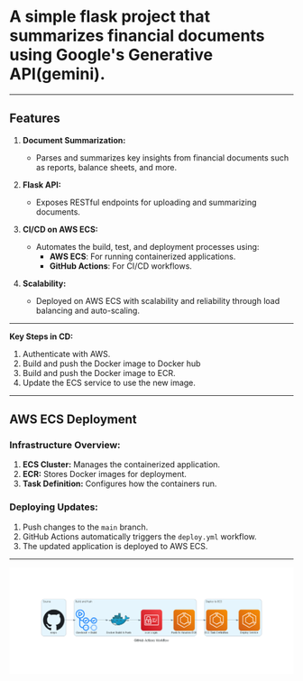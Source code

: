 # A simple flask project that summarizes financial documents using Google's Generative API(gemini).
---

## **Features**  

1. **Document Summarization:**
   - Parses and summarizes key insights from financial documents such as reports, balance sheets, and more.  

2. **Flask API:**  
   - Exposes RESTful endpoints for uploading and summarizing documents.  

3. **CI/CD on AWS ECS:**  
   - Automates the build, test, and deployment processes using:
     - **AWS ECS**: For running containerized applications.  
     - **GitHub Actions**: For CI/CD workflows.  

4. **Scalability:**  
   - Deployed on AWS ECS with scalability and reliability through load balancing and auto-scaling.  

---
**Key Steps in CD:**  
1. Authenticate with AWS.
2. Build and push the Docker image to Docker hub
3. Build and push the Docker image to ECR.  
4. Update the ECS service to use the new image.  

---


## **AWS ECS Deployment**  

### **Infrastructure Overview:**  
1. **ECS Cluster:** Manages the containerized application.  
2. **ECR:** Stores Docker images for deployment.  
4. **Task Definition:** Configures how the containers run.  

### **Deploying Updates:**  
1. Push changes to the `main` branch.  
2. GitHub Actions automatically triggers the `deploy.yml` workflow.  
3. The updated application is deployed to AWS ECS.  

---

![](./github_actions_workflow.png)
